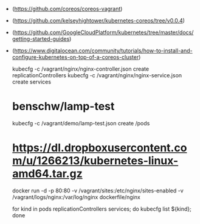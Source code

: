 - (https://github.com/coreos/coreos-vagrant)
- (https://github.com/kelseyhightower/kubernetes-coreos/tree/v0.0.4)
- (https://github.com/GoogleCloudPlatform/kubernetes/tree/master/docs/getting-started-guides)
- (https://www.digitalocean.com/community/tutorials/how-to-install-and-configure-kubernetes-on-top-of-a-coreos-cluster)

	kubecfg -c /vagrant/nginx/nginx-controller.json create replicationControllers
	kubecfg -c /vagrant/nginx/nginx-service.json create services

	# benschw/lamp-test
	kubecfg -c /vagrant/demo/lamp-test.json create /pods

	# https://dl.dropboxusercontent.com/u/1266213/kubernetes-linux-amd64.tar.gz

	docker run -d -p 80:80 -v /vagrant/sites:/etc/nginx/sites-enabled -v /vagrant/logs/nginx:/var/log/nginx dockerfile/nginx



	for kind in pods replicationControllers services; do kubecfg list ${kind}; done